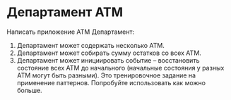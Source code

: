 # Департамент ATM
  Написать приложение ATM Департамент:
  1) Департамент может содержать несколько ATM.
  2) Департамент может собирать сумму остатков со всех ATM.
  3) Департамент может инициировать событие – восстановить состояние всех
  ATM до начального (начальные состояния у разных ATM могут быть
  разными).
  Это тренировочное задание на применение паттернов.
  Попробуйте использовать как можно больше.